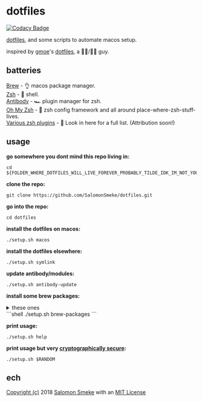 # dotfiles

[![Codacy Badge](https://api.codacy.com/project/badge/Grade/f0ffa83475c64736a9c9eb7ab420233e)](https://www.codacy.com/app/ssmeke/dotfiles?utm_source=github.com&amp;utm_medium=referral&amp;utm_content=SalomonSmeke/dotfiles&amp;utm_campaign=Badge_Grade)

[dotfiles](https://askubuntu.com/questions/94780/what-are-dot-files), and some scripts to automate macos setup.

inspired by [gmoe](https://github.com/gmoe)'s [dotfiles](https://github.com/gmoe/dotfiles), a 🍯🐝/🍯🐝 guy.

## batteries

[Brew](https://brew.sh) - 👌 macos package manager.  
[Zsh](http://www.zsh.org) - 💪 shell.  
[Antibody](https://getantibody.github.io) - 🏎️ plugin manager for zsh.  
[Oh My Zsh](https://ohmyz.sh) - 🙏 zsh config framework and all around place-where-zsh-stuff-lives.  
[Various zsh plugins](https://github.com/SalomonSmeke/dotfiles/blob/master/.zsh_antibody_plugins.txt) - 📖 Look in here for a full list. (Attribution soon!)

## usage

**go somewhere you dont mind this repo living in:**  
```shell
cd ${FOLDER_WHERE_DOTFILES_WILL_LIVE_FOREVER_PROBABLY_TILDE_IDK_IM_NOT_YOUR_BOSS}
```  

**clone the repo:**  
```shell
git clone https://github.com/SalomonSmeke/dotfiles.git
```

**go into the repo:**  
```shell
cd dotfiles
```  

**install the dotfiles on macos:**  
```shell
./setup.sh macos
```  

**install the dotfiles elsewhere:**  
```shell
./setup.sh symlink
```

**update antibody/modules:**  
```shell
./setup.sh antibody-update
```  

**install some brew packages:**
<details>
  <summary>these ones</summary>

  ## Tap:
  [ack](https://github.com/beyondgrep/ack3) - 🧞 Excellent and human search tool.
  [bat](https://github.com/sharkdp/bat) - 🦇 Who knew you needed a "better `cat`"?
  [exa](https://github.com/ogham/exa) - 🤖 Same, but for `ls`.
  [htop](https://github.com/hishamhm/htop) - 📊 Same, but for `top`.
  [python](https://github.com/python/cpython) - 🐍 A programming/scripting language that ships with everything, but we want a newer version.
  [sl](https://github.com/mtoyoda/sl) - 🚂 ls(1) backwards don't do it.
  [tmux](https://github.com/tmux/tmux) - 🎛️ Screen, but better. Look [here for a cheatsheet](http://tmuxcheatsheet.com).
  [vim](https://www.vim.org) - 👩‍🏫 Text editor of the past and future. [Hey nice another cheatsheet](https://vim.rtorr.com).
  [asciinema](https://asciinema.org) - 📷 Record your shell and share it! [Get started with this, a guide](https://asciinema.org/docs/how-it-works).
  [nvm](https://github.com/nvm-sh/nvm) - 🗂️ Manage node versions like a sane person.
  [tree](http://mama.indstate.edu/users/ice/tree/) - 🌳 ~Look like a l33t hacker~ Print out a directory's structure.

  ## Cask:
  [atom](https://github.com/atom) - ⚛️ Speedy, hackable, super well maintained text editor. Like [VSCode](https://github.com/microsoft/vscode) but not ugly and with [tree-sitter](https://github.com/tree-sitter/tree-sitter) (just messing with you).
  [disk-inventory-x](http://www.derlien.com) - 💽 Neat viz tool that shows you where your storage space went.
  [firefox](https://www.mozilla.org/en-US/firefox/) - 🦊 The fastest browser that isn't data mining you (yet).
  [image-optim](https://imageoptim.com/mac) - 🖼️ I think they put it best: "ImageOptim makes images load faster".
  [onyx](https://www.titanium-software.fr/en/onyx.html) - ⛏️ MacOS toolkit.
  [vlc](https://www.videolan.org/vlc/index.html) - 📺 Masterful media player (Remember the `codec` days? lol).

</details>
```shell
./setup.sh brew-packages
```

**print usage:**  
```shell
./setup.sh help
```

**print usage but very [cryptographically secure](https://www.youtube.com/watch?v=KEkrWRHCDQU):**  
```shell
./setup.sh $RANDOM
```  

## ech

[Copyright (c)](https://github.com/SalomonSmeke/dotfiles/blob/master/LICENSE) 2018 [Salomon Smeke](https://ssmeke.io) with an [MIT License](https://github.com/SalomonSmeke/dotfiles/blob/master/LICENSE)

